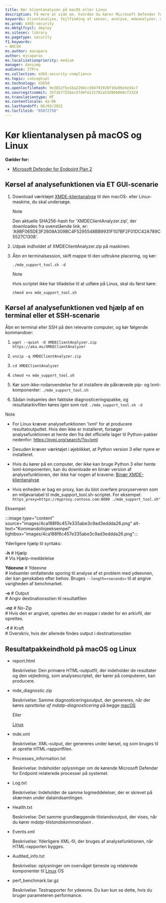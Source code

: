 ```yaml
---
title: Kør klientanalysen på macOS eller Linux
description: Få mere at vide om, hvordan du kører Microsoft Defender for Endpoint-klientanalysen på macOS eller Linux
keywords: klientanalyse, fejlfinding af sensor, analyse, mdeanalyzer, macos, linux, mdeanalyzer
ms.prod: m365-security
ms.mktglfcycl: deploy
ms.sitesec: library
ms.pagetype: security
f1.keywords:
- NOCSH
ms.author: macapara
author: mjcaparas
ms.localizationpriority: medium
manager: dansimp
audience: ITPro
ms.collection: m365-security-compliance
ms.topic: conceptual
ms.technology: m365d
ms.openlocfilehash: 9e3b52f5e16a2294cc504791928f10a96e5e54c7
ms.sourcegitcommit: 35f167725bec5fd4fe131781a53d96b060cf232d
ms.translationtype: MT
ms.contentlocale: da-DK
ms.lasthandoff: 06/03/2022
ms.locfileid: "65872758"
---
```

# <a name="run-the-client-analyzer-on-macos-and-linux"></a>Kør klientanalysen på macOS og Linux


**Gælder for:**
- [Microsoft Defender for Endpoint Plan 2](https://go.microsoft.com/fwlink/p/?linkid=2154037)

## <a name="running-the-analyzer-through-gui-scenario"></a>Kørsel af analysefunktionen via ET GUI-scenarie

1. Download værktøjet [XMDE-klientanalyse](https://aka.ms/XMDEClientAnalyzer) til den macOS- eller Linux-maskine, du skal undersøge.

   > [!NOTE]
   > Den aktuelle SHA256-hash for 'XMDEClientAnalyzer.zip', der downloades fra ovenstående link, er: 'A9BF065DE3F2608A309BC4F5295548BB9931F107BF2F01DC42A789C5527C1308'.

2. Udpak indholdet af XMDEClientAnalyzer.zip på maskinen.

3. Åbn en terminalsession, skift mappe til den udtrukne placering, og kør:

   `./mde_support_tool.sh -d`

   > [!NOTE]
   > Hvis scriptet ikke har tilladelse til at udføre på Linux, skal du først køre:
   >
   > `chmod a+x mde_support_tool.sh`

## <a name="running-the-analyzer-using-a-terminal-or-ssh-scenario"></a>Kørsel af analysefunktionen ved hjælp af en terminal eller et SSH-scenarie

Åbn en terminal eller SSH på den relevante computer, og kør følgende kommandoer:

1. `wget --quiet -O XMDEClientAnalyzer.zip https://aka.ms/XMDEClientAnalyzer`

2. `unzip -q XMDEClientAnalyzer.zip`

3. `cd XMDEClientAnalyzer`

4. `chmod +x mde_support_tool.sh`

3. Kør som ikke-rodanvendelse for at installere de påkrævede pip- og lxml-komponenter: `./mde_support_tool.sh`

4. Sådan indsamles den faktiske diagnosticeringspakke, og resultatarkivfilen køres igen som rod: `./mde_support_tool.sh -d`

> [!NOTE]
> - For Linux kræver analysefunktionen 'lxml' for at producere resultatoutputtet. Hvis den ikke er installeret, forsøger analysefunktionen at hente den fra det officielle lager til Python-pakker nedenfor: <https://pypi.org/search/?q=lxml>
> 
> - Desuden kræver værktøjet i øjeblikket, at Python version 3 eller nyere er installeret.
>
> - Hvis du kører på en computer, der ikke kan bruge Python 3 eller hente lxml-komponenten, kan du downloade en binær version af analysefunktionen, der ikke har nogen af kravene: [Binær XMDE-klientanalyse](https://aka.ms/XMDEClientAnalyzerBinary)
>
> - Hvis enheden er bag en proxy, kan du blot overføre proxyserveren som en miljøvariabel til mde_support_tool.sh-scriptet. For eksempel: `https_proxy=https://myproxy.contoso.com:8080 ./mde_support_tool.sh"`

Eksempel:

:::image type="content" source="images/4ca188f6c457e335abe3c9ad3eddda26.png" alt-text="Kommandolinjeeksempel" lightbox="images/4ca188f6c457e335abe3c9ad3eddda26.png":::

Yderligere hjælp til syntaks:

**-h** \# Hjælp<br>
\# Vis Hjælp-meddelelse

**Ydeevne** \# Ydeevne<br>
\# Indsamler omfattende sporing til analyse af et problem med ydeevnen, der kan genskabes efter behov. Bruges `--length=<seconds>` til at angive varigheden af benchmarket.

**-o** \# Output<br>
\# Angiv destinationsstien til resultatfilen

**-nz** \# No-Zip<br>
\# Hvis den er angivet, oprettes der en mappe i stedet for en arkivfil, der oprettes.

**-f** \# Kraft<br>
\# Overskriv, hvis der allerede findes output i destinationsstien

## <a name="result-package-contents-on-macos-and-linux"></a>Resultatpakkeindhold på macOS og Linux

- report.html

  Beskrivelse: Den primære HTML-outputfil, der indeholder de resultater og den vejledning, som analysescriptet, der kører på computeren, kan producere.

- mde_diagnostic.zip

  Beskrivelse: Samme diagnosticeringsoutput, der genereres, når der køres *oprettelse af mdatp-diagnosticering* på begge [macOS](/windows/security/threat-protection/microsoft-defender-atp/mac-resources#collecting-diagnostic-information)

  Eller

  [Linux](/windows/security/threat-protection/microsoft-defender-atp/linux-resources#collect-diagnostic-information)

- mde.xml

  Beskrivelse: XML-output, der genereres under kørsel, og som bruges til at oprette HTML-rapportfilen.

- Processes_information.txt

  Beskrivelse: Indeholder oplysninger om de kørende Microsoft Defender for Endpoint relaterede processer på systemet.

- Log.txt

  Beskrivelse: Indeholder de samme logmeddelelser, der er skrevet på skærmen under dataindsamlingen.

- Health.txt

  Beskrivelse: Det samme grundlæggende tilstandsoutput, der vises, når du kører *mdatp-tilstandskommandoen* .

- Events.xml

  Beskrivelse: Yderligere XML-fil, der bruges af analysefunktionen, når HTML-rapporten bygges.

- Audited_info.txt

  Beskrivelse: oplysninger om overvåget tjeneste og relaterede komponenter til [Linux](/microsoft-365/security/defender-endpoint/linux-resources) OS

- perf_benchmark.tar.gz

  Beskrivelse: Testrapporter for ydeevne. Du kan kun se dette, hvis du bruger parameteren performance.
